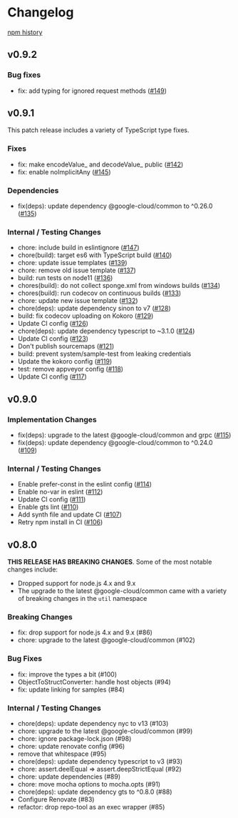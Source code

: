 # Changelog

[npm history][1]

[1]: https://www.npmjs.com/package/nodejs-common-grpc?activeTab=versions

## v0.9.2

### Bug fixes
- fix: add typing for ignored request methods ([#149](https://github.com/googleapis/nodejs-common-grpc/pull/149))

## v0.9.1

This patch release includes a variety of TypeScript type fixes.

### Fixes
- fix: make encodeValue_ and decodeValue_ public ([#142](https://github.com/googleapis/nodejs-common-grpc/pull/142))
- fix: enable noImplicitAny ([#145](https://github.com/googleapis/nodejs-common-grpc/pull/145))

### Dependencies
- fix(deps): update dependency @google-cloud/common to ^0.26.0 ([#135](https://github.com/googleapis/nodejs-common-grpc/pull/135))

### Internal / Testing Changes
- chore: include build in eslintignore ([#147](https://github.com/googleapis/nodejs-common-grpc/pull/147))
- chore(build): target es6 with TypeScript build ([#140](https://github.com/googleapis/nodejs-common-grpc/pull/140))
- chore: update issue templates ([#139](https://github.com/googleapis/nodejs-common-grpc/pull/139))
- chore: remove old issue template ([#137](https://github.com/googleapis/nodejs-common-grpc/pull/137))
- build: run tests on node11 ([#136](https://github.com/googleapis/nodejs-common-grpc/pull/136))
- chores(build): do not collect sponge.xml from windows builds ([#134](https://github.com/googleapis/nodejs-common-grpc/pull/134))
- chores(build): run codecov on continuous builds ([#133](https://github.com/googleapis/nodejs-common-grpc/pull/133))
- chore: update new issue template ([#132](https://github.com/googleapis/nodejs-common-grpc/pull/132))
- chore(deps): update dependency sinon to v7 ([#128](https://github.com/googleapis/nodejs-common-grpc/pull/128))
- build: fix codecov uploading on Kokoro ([#129](https://github.com/googleapis/nodejs-common-grpc/pull/129))
- Update CI config ([#126](https://github.com/googleapis/nodejs-common-grpc/pull/126))
- chore(deps): update dependency typescript to ~3.1.0 ([#124](https://github.com/googleapis/nodejs-common-grpc/pull/124))
- Update CI config ([#123](https://github.com/googleapis/nodejs-common-grpc/pull/123))
- Don't publish sourcemaps ([#121](https://github.com/googleapis/nodejs-common-grpc/pull/121))
- build: prevent system/sample-test from leaking credentials
- Update the kokoro config ([#119](https://github.com/googleapis/nodejs-common-grpc/pull/119))
- test: remove appveyor config ([#118](https://github.com/googleapis/nodejs-common-grpc/pull/118))
- Update CI config ([#117](https://github.com/googleapis/nodejs-common-grpc/pull/117))

## v0.9.0

### Implementation Changes
- fix(deps): upgrade to the latest @google-cloud/common and grpc ([#115](https://github.com/googleapis/nodejs-common-grpc/pull/115))
- fix(deps): update dependency @google-cloud/common to ^0.24.0 ([#109](https://github.com/googleapis/nodejs-common-grpc/pull/109))

### Internal / Testing Changes
- Enable prefer-const in the eslint config ([#114](https://github.com/googleapis/nodejs-common-grpc/pull/114))
- Enable no-var in eslint ([#112](https://github.com/googleapis/nodejs-common-grpc/pull/112))
- Update CI config ([#111](https://github.com/googleapis/nodejs-common-grpc/pull/111))
- Enable gts lint ([#110](https://github.com/googleapis/nodejs-common-grpc/pull/110))
- Add synth file and update CI ([#107](https://github.com/googleapis/nodejs-common-grpc/pull/107))
- Retry npm install in CI ([#106](https://github.com/googleapis/nodejs-common-grpc/pull/106))

## v0.8.0

**THIS RELEASE HAS BREAKING CHANGES**.  Some of the most notable changes include:
- Dropped support for node.js 4.x and 9.x
- The upgrade to the latest @google-cloud/common came with a variety of breaking changes in the `util` namespace

### Breaking Changes
- fix: drop support for node.js 4.x and 9.x (#86)
- chore: upgrade to the latest @google-cloud/common (#102)

### Bug Fixes
- fix: improve the types a bit (#100)
- ObjectToStructConverter: handle host objects (#94)
- fix: update linking for samples (#84)

### Internal / Testing Changes
- chore(deps): update dependency nyc to v13 (#103)
- chore: upgrade to the latest @google-cloud/common (#99)
- chore: ignore package-lock.json (#98)
- chore: update renovate config (#96)
- remove that whitespace (#95)
- chore(deps): update dependency typescript to v3 (#93)
- chore: assert.deelEqual => assert.deepStrictEqual (#92)
- chore: update dependencies (#89)
- chore: move mocha options to mocha.opts (#91)
- chore(deps): update dependency gts to ^0.8.0 (#88)
- Configure Renovate (#83)
- refactor: drop repo-tool as an exec wrapper (#85)

